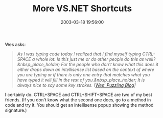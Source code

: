 ﻿---
layout: post
title: "More VS.NET Shortcuts"
comments: false
date: 2003-03-18 19:56:00
updated: 2004-05-03 21:16:00
categories:
 - Technology
subtext-id: da5358e4-0437-4d18-a79b-539506f6e1d8
alias: /blog/More-VSNET-Shortcuts.aspx
---


Wes asks:

> _As I was typing code today I realized that I find myself typing CTRL-SPACE a whole lot. Is this just me or do other people do this as well?&nbsp_place_holder; For the people who don't know what this does it either drops down an intellisense list based on the context of where you are typing or if there is only one entry that matches what you have typed it will fill in the rest of you.&nbsp_place_holder; It is always nice to say some key strokes. [_[_Wes' Puzzling Blog_](http://dotnetweblogs.com/Whaggard/)_]_

I certainly do. CTRL+SPACE and CTRL+SHIFT+SPACE are two of my best friends. (If you don't know what the second one does, go to a method in code and try it. You should get an intellisense popup showing the method signature.)
